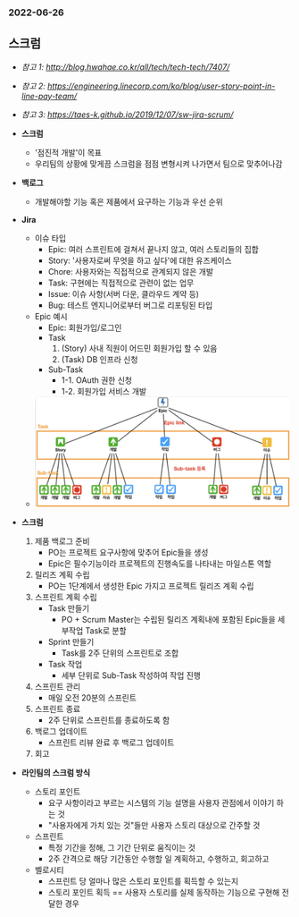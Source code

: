 ### 2022-06-26

## 스크럼
- *참고 1: http://blog.hwahae.co.kr/all/tech/tech-tech/7407/*
- *참고 2: https://engineering.linecorp.com/ko/blog/user-story-point-in-line-pay-team/*
- *참고 3: https://taes-k.github.io/2019/12/07/sw-jira-scrum/*
- **스크럼**
  - '점진적 개발'이 목표
  - 우리팀의 상황에 맞게끔 스크럼을 점점 변형시켜 나가면서 팀으로 맞추어나감

- **백로그**
  - 개발해야할 기능 혹은 제품에서 요구하는 기능과 우선 순위

- **Jira**
  - 이슈 타입
    - Epic: 여러 스프린트에 걸쳐서 끝나지 않고, 여러 스토리들의 집합
    - Story: '사용자로써 무엇을 하고 싶다'에 대한 유즈케이스
    - Chore: 사용자와는 직접적으로 관계되지 않은 개발
    - Task: 구현에는 직접적으로 관련이 없는 업무
    - Issue: 이슈 사항(서버 다운, 클라우드 계약 등)
    - Bug: 테스트 엔지니어로부터 버그로 리포팅된 타입
  - Epic 예시
    - Epic: 회원가입/로그인
    - Task
      1. (Story) 사내 직원이 어드민 회원가입 할 수 있음
      2. (Task) DB 인프라 신청
    - Sub-Task
      - 1-1. OAuth 권한 신청
      - 1-2. 회원가입 서비스 개발
  - ![](../images/2022-06-26-jira.png)

- **스크럼**
  1. 제품 백로그 준비
     - PO는 프로젝트 요구사항에 맞추어 Epic들을 생성
     - Epic은 필수기능이라 프로젝트의 진행속도를 나타내는 마일스톤 역할
  2. 릴리즈 계획 수립
     - PO는 1단계에서 생성한 Epic 가지고 프로젝트 릴리즈 계획 수립
  3. 스프린트 계획 수립
     - Task 만들기
       - PO + Scrum Master는 수립된 릴리즈 계획내에 포함된 Epic들을 세부작업 Task로 분할
     - Sprint 만들기
       - Task를 2주 단위의 스프린트로 조합
     - Task 작업
       - 세부 단위로 Sub-Task 작성하여 작업 진행
  4. 스프린트 관리
     - 매일 오전 20분의 스프린트
  5. 스프린트 종료
     - 2주 단위로 스프린트를 종료하도록 함
  6. 백로그 업데이트
     - 스프린트 리뷰 완료 후 백로그 업데이트
  7. 회고

- **라인팀의 스크럼 방식**
  - 스토리 포인트
    - 요구 사항이라고 부르는 시스템의 기능 설명을 사용자 관점에서 이야기 하는 것
    - "사용자에게 가치 있는 것"들만 사용자 스토리 대상으로 간주할 것
  - 스프린트
    - 특정 기간을 정해, 그 기간 단위로 움직이는 것
    - 2주 간격으로 해당 기간동안 수행할 일 계획하고, 수행하고, 회고하고
  - 벨로시티
    - 스프린트 당 얼마나 많은 스토리 포인트를 획득할 수 있는지
    - 스토리 포인트 획득 == 사용자 스토리를 실제 동작하는 기능으로 구현해 전달한 경우